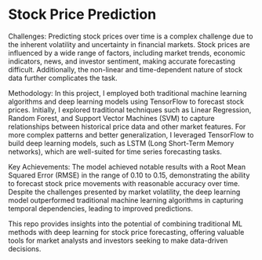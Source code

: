 # Stock Price Prediction

Challenges:
Predicting stock prices over time is a complex challenge due to the inherent volatility and uncertainty in financial markets. Stock prices are influenced by a wide range of factors, including market trends, economic indicators, news, and investor sentiment, making accurate forecasting difficult. Additionally, the non-linear and time-dependent nature of stock data further complicates the task.

Methodology:
In this project, I employed both traditional machine learning algorithms and deep learning models using TensorFlow to forecast stock prices. Initially, I explored traditional techniques such as Linear Regression, Random Forest, and Support Vector Machines (SVM) to capture relationships between historical price data and other market features. For more complex patterns and better generalization, I leveraged TensorFlow to build deep learning models, such as LSTM (Long Short-Term Memory networks), which are well-suited for time series forecasting tasks.

Key Achievements:
The model achieved notable results with a Root Mean Squared Error (RMSE) in the range of 0.10 to 0.15, demonstrating the ability to forecast stock price movements with reasonable accuracy over time. Despite the challenges presented by market volatility, the deep learning model outperformed traditional machine learning algorithms in capturing temporal dependencies, leading to improved predictions.

This repo provides insights into the potential of combining traditional ML methods with deep learning for stock price forecasting, offering valuable tools for market analysts and investors seeking to make data-driven decisions.

